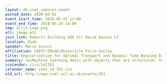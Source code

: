 ```yaml
---
layout: dm_csml_seminar_event
posted_date: 2020-03-01
event_start_time: 2018-05-25 13:00
event_end_time: 2018-05-25 14:00
img: ellis-logo.png
alt: image-alt
join_link: Roberts Building G08 Sir David Davies LT
location: Zoom
speaker: Marco Cuturi
affiliation: CREST-ENSAE/Université Paris-Saclay
title: Regularization for Optimal Transport and Dynamic Time Warping Distances
summary: <p>Machine learning deals with objects that are structured. Two common structures arising in applications are point clouds / histograms, as well as time series. Early progress in optimization (linear and dynamic programming) have provided powerful families of distances between these structures, namely Wasserstein distances and dynamic time warping scores. Because they rely both on the minimization of a linear functional over respectively a polyhedral set of couplings and a (discrete) space of alignments, both result in non-differentiable quantities. We show how two distinct smoothing strategies result in quantities that are better behaved and more suitable for machine learning applications, with applications to several tasks arising in ML (clustering, structured prediction)</p>
icalendar: /ics/id/351
calendar_name: csml_id_351.ics
old_url: http://www.csml.ucl.ac.uk/events/351
---
```

